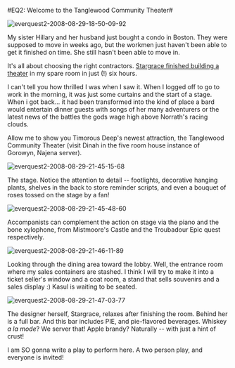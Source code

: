 #EQ2: Welcome to the Tanglewood Community Theater#

![](http://westkarana.com/wp-content/uploads/2008/08/everquest2-2008-08-29-18-50-09-92.jpg "everquest2-2008-08-29-18-50-09-92")

My sister Hillary and her husband just bought a condo in Boston. They were supposed to move in weeks ago, but the workmen just haven't been able to get it finished on time. She still hasn't been able to move in.

It's all about choosing the right contractors. [Stargrace finished building a theater](http://mmoquests.com/2008/08/29/goudias-ratonga-hovel/) in my spare room in just (!) six hours.

I can't tell you how thrilled I was when I saw it. When I logged off to go to work in the morning, it was just some curtains and the start of a stage. When i got back... it had been transformed into the kind of place a bard would entertain dinner guests with songs of her many adventurers or the latest news of the battles the gods wage high above Norrath's racing clouds.

Allow me to show you Timorous Deep's newest attraction, the Tanglewood Community Theater (visit Dinah in the five room house instance of Gorowyn, Najena server).

![](http://westkarana.com/wp-content/uploads/2008/08/everquest2-2008-08-29-21-45-15-68.jpg "everquest2-2008-08-29-21-45-15-68")

The stage. Notice the attention to detail -- footlights, decorative hanging plants, shelves in the back to store reminder scripts, and even a bouquet of roses tossed on the stage by a fan!

![](http://westkarana.com/wp-content/uploads/2008/08/everquest2-2008-08-29-21-45-48-60.jpg "everquest2-2008-08-29-21-45-48-60")

Accompanists can complement the action on stage via the piano and the bone xylophone, from Mistmoore's Castle and the Troubadour Epic quest respectively.

![](http://westkarana.com/wp-content/uploads/2008/08/everquest2-2008-08-29-21-46-11-89.jpg "everquest2-2008-08-29-21-46-11-89")

Looking through the dining area toward the lobby. Well, the entrance room where my sales containers are stashed. I think I will try to make it into a ticket seller's window and a coat room, a stand that sells souvenirs and a sales display :) Kasul is waiting to be seated.

![](http://westkarana.com/wp-content/uploads/2008/08/everquest2-2008-08-29-21-47-03-77.jpg "everquest2-2008-08-29-21-47-03-77")

The designer herself, Stargrace, relaxes after finishing the room. Behind her is a full bar. And this bar includes PIE, and pie-flavored beverages. Whiskey *a la mode*? We server that! Apple brandy? Naturally -- with just a hint of crust!

I am SO gonna write a play to perform here. A two person play, and everyone is invited!

